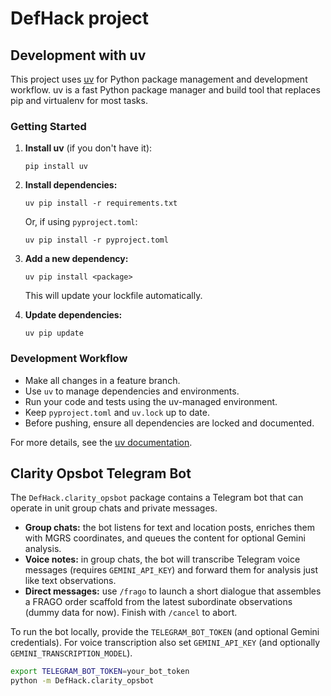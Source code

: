 # DefHack project


## Development with uv

This project uses [uv](https://github.com/astral-sh/uv) for Python package management and development workflow. uv is a fast Python package manager and build tool that replaces pip and virtualenv for most tasks.

### Getting Started

1. **Install uv** (if you don't have it):
	```pwsh
	pip install uv
	```

2. **Install dependencies:**
	```pwsh
	uv pip install -r requirements.txt
	```
	Or, if using `pyproject.toml`:
	```pwsh
	uv pip install -r pyproject.toml
	```

3. **Add a new dependency:**
	```pwsh
	uv pip install <package>
	```
	This will update your lockfile automatically.

4. **Update dependencies:**
	```pwsh
	uv pip update
	```

### Development Workflow

- Make all changes in a feature branch.
- Use `uv` to manage dependencies and environments.
- Run your code and tests using the uv-managed environment.
- Keep `pyproject.toml` and `uv.lock` up to date.
- Before pushing, ensure all dependencies are locked and documented.

For more details, see the [uv documentation](https://github.com/astral-sh/uv).


## Clarity Opsbot Telegram Bot

The `DefHack.clarity_opsbot` package contains a Telegram bot that can operate in unit group chats and private messages.

- **Group chats:** the bot listens for text and location posts, enriches them with MGRS coordinates, and queues the content for optional Gemini analysis.
- **Voice notes:** in group chats, the bot will transcribe Telegram voice messages (requires `GEMINI_API_KEY`) and forward them for analysis just like text observations.
- **Direct messages:** use `/frago` to launch a short dialogue that assembles a FRAGO order scaffold from the latest subordinate observations (dummy data for now). Finish with `/cancel` to abort.

To run the bot locally, provide the `TELEGRAM_BOT_TOKEN` (and optional Gemini credentials). For voice transcription also set `GEMINI_API_KEY` (and optionally `GEMINI_TRANSCRIPTION_MODEL`).

```bash
export TELEGRAM_BOT_TOKEN=your_bot_token
python -m DefHack.clarity_opsbot
```


